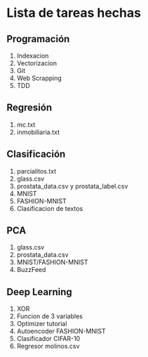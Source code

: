 # Lista de tareas hechas

## Programación
1. Indexacion
2. Vectorizacion
3. Git
4. Web Scrapping
5. TDD

## Regresión
1. mc.txt
2. inmobiliaria.txt

## Clasificación
1. parcialitos.txt
2. glass.csv
3. prostata_data.csv y prostata_label.csv
4. MNIST
5. FASHION-MNIST
6. Clasificacion de textos

## PCA
1. glass.csv
2. prostata_data.csv
3. MNIST/FASHION-MNIST
4. BuzzFeed

## Deep Learning
1. XOR
2. Funcion de 3 variables
3. Optimizer tutorial
4. Autoencoder FASHION-MNIST
5. Clasificador CIFAR-10
6. Regresor molinos.csv

